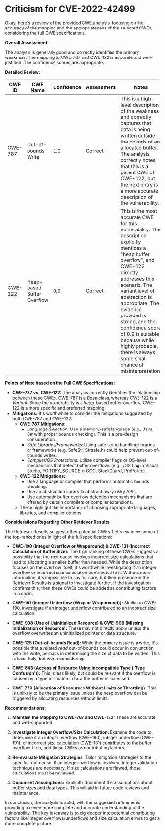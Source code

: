 # Criticism for CVE-2022-42499

Okay, here's a review of the provided CWE analysis, focusing on the accuracy of the mapping and the appropriateness of the selected CWEs, considering the full CWE specifications.

**Overall Assessment:**

The analysis is generally good and correctly identifies the primary weakness.  The mapping to CWE-787 and CWE-122 is accurate and well-justified. The confidence scores are appropriate.

**Detailed Review:**

| CWE ID | CWE Name | Confidence | Assessment | Notes |
|---|---|---|---|---|
| CWE-787 | Out-of-bounds Write | 1.0 | Correct | This is a high-level description of the weakness and correctly captures that data is being written outside the bounds of an allocated buffer. The analysis correctly notes that this is a parent CWE of CWE-122, but the next entry is a more accurate description of the vulnerability. |
| CWE-122 | Heap-based Buffer Overflow | 0.9 | Correct |  This is the most accurate CWE for this vulnerability. The description explicitly mentions a "heap buffer overflow", and CWE-122 directly addresses this scenario. The variant level of abstraction is appropriate.  The evidence provided is strong, and the confidence score of 0.9 is suitable because while highly probable, there is always some small chance of misinterpretation. |

**Points of Note based on the Full CWE Specifications:**

*   **CWE-787 vs. CWE-122:** The analysis correctly identifies the relationship between these CWEs. CWE-787 is a *Base* class, whereas CWE-122 is a *Variant*. Since the vulnerability is a *heap*-based buffer overflow, CWE-122 is a more specific and preferred mapping.
*   **Mitigations:** It's worthwhile to consider the mitigations suggested by both CWE-787 and CWE-122:
    *   **CWE-787 Mitigations:**
        *   *Language Selection:* Use a memory-safe language (e.g., Java, C# with proper bounds checking).  This is a pre-design consideration.
        *   *Safe Libraries/Frameworks:* Using safe string handling libraries or frameworks (e.g. SafeStr, Strsafe.h) could help prevent out-of-bounds writes.
        *   *Compiler/OS Protections:* Utilize compiler flags or OS-level mechanisms that detect buffer overflows (e.g., /GS flag in Visual Studio, FORTIFY_SOURCE in GCC, StackGuard, ProPolice).
    *   **CWE-122 Mitigations:**
        *   Use a language or compiler that performs automatic bounds checking.
        *   Use an abstraction library to abstract away risky APIs.
        *  Use automatic buffer overflow detection mechanisms that are offered by certain compilers or compiler extensions.
    *   These highlight the importance of choosing appropriate languages, libraries, and compiler options.

**Considerations Regarding Other Retriever Results:**

The Retriever Results suggest other potential CWEs. Let's examine some of the top-ranked ones in light of the full specifications:

*   **CWE-190 (Integer Overflow or Wraparound) & CWE-131 (Incorrect Calculation of Buffer Size):** The high ranking of these CWEs suggests a possibility that the root cause involves incorrect size calculations that lead to allocating a smaller buffer than needed. While the description focuses on the overflow itself, it's worthwhile investigating if an integer overflow or incorrect size calculation contributed to it. Without more information, it's impossible to say for sure, but their presence in the Retriever Results is a signal to investigate further. If the investigation confirms this, then these CWEs could be added as contributing factors in a chain.

*   **CWE-191 (Integer Underflow (Wrap or Wraparound)):** Similar to CWE-190, investigate if an integer underflow contributed to an incorrect size calculation.

*   **CWE-908 (Use of Uninitialized Resource) & CWE-909 (Missing Initialization of Resource):** These may not directly apply unless the overflow overwrites an uninitialized pointer or data structure.

*   **CWE-125 (Out-of-bounds Read):** While the primary issue is a write, it's possible that a related *read* out-of-bounds could occur in conjunction with the write, perhaps in determining the size of data to be written. This is less likely, but worth considering.

*   **CWE-843 (Access of Resource Using Incompatible Type ('Type Confusion')):** This is less likely, but could be relevant if the overflow is caused by a type mismatch in how the buffer is accessed.

*   **CWE-770 (Allocation of Resources Without Limits or Throttling):** This is unlikely to be the primary issue unless the heap overflow can be triggered by allocating resources without limits.

**Recommendations:**

1.  **Maintain the Mapping to CWE-787 and CWE-122:** These are accurate and well-supported.

2.  **Investigate Integer Overflow/Size Calculation:** Examine the code to determine if an integer overflow (CWE-190), integer underflow (CWE-191), or incorrect size calculation (CWE-131) contributes to the buffer overflow. If so, add these CWEs as contributing factors.

3.  **Re-evaluate Mitigation Strategies:**  Tailor mitigation strategies to the specific root cause.  If an integer overflow is involved, integer validation techniques are necessary. If size calculations are flawed, those calculations must be reviewed.

4.  **Document Assumptions:** Explicitly document the assumptions about buffer sizes and data types. This will aid in future code reviews and maintenance.

In conclusion, the analysis is solid, with the suggested refinements providing an even more complete and accurate understanding of the vulnerability.  The key takeaway is to dig deeper into potential contributing factors like integer overflows/underflows and size calculation errors to get a more complete picture.